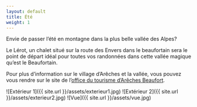 ```yaml
---
layout: default
title: Été
weight: 1
---
```


Envie de passer l’été en montagne dans la plus belle vallée des Alpes?

Le Lérot, un chalet situé sur la route des Envers dans le beaufortain sera le point de départ idéal pour toutes vos randonnées dans cette vallée magique qu’est le Beaufortain.

Pour plus d’information sur le village d’Arêches et la vallée, vous pouvez vous rendre sur le site de l’[office du tourisme d’Arêches Beaufort](http://www.areches-beaufort.com/).

![Extérieur 1]({{ site.url }}/assets/exterieur1.jpg)
![Extérieur 2]({{ site.url }}/assets/exterieur2.jpg)
![Vue]({{ site.url }}/assets/vue.jpg)
